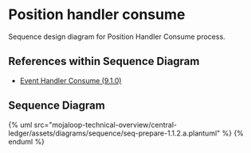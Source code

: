 # Position handler consume
            
Sequence design diagram for Position Handler Consume process.

## References within Sequence Diagram

* [Event Handler Consume (9.1.0)](../central-event-processor/9.1.0-event-handler-placeholder.md)

## Sequence Diagram

{% uml src="mojaloop-technical-overview/central-ledger/assets/diagrams/sequence/seq-prepare-1.1.2.a.plantuml" %}
{% enduml %}